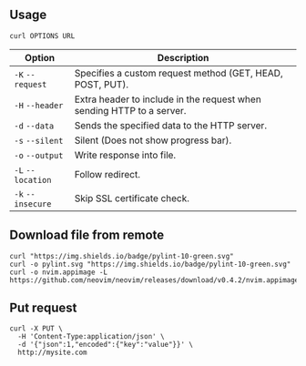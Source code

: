---
---

## Usage

```shell
curl OPTIONS URL
```

| Option | Description |
| --- | --- |
| `-K` `--request` | Specifies a custom request method (GET, HEAD, POST, PUT). |
| `-H` `--header` | Extra header to include in the request when sending HTTP to a server. |
| `-d` `--data` | Sends the specified data to the HTTP server. |
| `-s` `--silent` | Silent (Does not show progress bar). |
| `-o` `--output` | Write response into file. |
| `-L` `--location` | Follow redirect. |
| `-k` `--insecure` | Skip SSL certificate check. |

## Download file from remote

```shell
curl "https://img.shields.io/badge/pylint-10-green.svg"
curl -o pylint.svg "https://img.shields.io/badge/pylint-10-green.svg"
curl -o nvim.appimage -L https://github.com/neovim/neovim/releases/download/v0.4.2/nvim.appimage
```

## Put request

```shell
curl -X PUT \
  -H 'Content-Type:application/json' \
  -d '{"json":1,"encoded":{"key":"value"}}' \
  http://mysite.com
```
